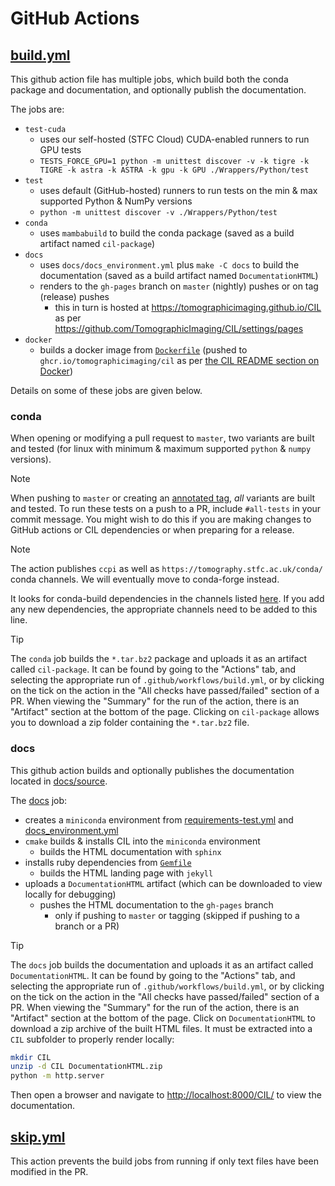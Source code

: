 # GitHub Actions

## [build.yml](./build.yml)
This github action file has multiple jobs, which build both the conda package and documentation, and optionally publish the documentation.

The jobs are:

- `test-cuda`
  + uses our self-hosted (STFC Cloud) CUDA-enabled runners to run GPU tests
  + `TESTS_FORCE_GPU=1 python -m unittest discover -v -k tigre -k TIGRE -k astra -k ASTRA -k gpu -k GPU ./Wrappers/Python/test`
- `test`
  + uses default (GitHub-hosted) runners to run tests on the min & max supported Python & NumPy versions
  + `python -m unittest discover -v ./Wrappers/Python/test`
- `conda`
  + uses `mambabuild` to build the conda package (saved as a build artifact named `cil-package`)
- `docs`
  + uses `docs/docs_environment.yml` plus `make -C docs` to build the documentation (saved as a build artifact named `DocumentationHTML`)
  + renders to the `gh-pages` branch on `master` (nightly) pushes or on tag (release) pushes
    * this in turn is hosted at <https://tomographicimaging.github.io/CIL> as per <https://github.com/TomographicImaging/CIL/settings/pages>
- `docker`
  + builds a docker image from [`Dockerfile`](../../Dockerfile) (pushed to `ghcr.io/tomographicimaging/cil` as per [the CIL README section on Docker](../../README.md#docker))

Details on some of these jobs are given below.

### conda

When opening or modifying a pull request to `master`, two variants are built and tested (for linux with minimum & maximum supported `python` & `numpy` versions).

> [!NOTE]
> When pushing to `master` or creating an [annotated tag](https://git-scm.com/book/en/v2/Git-Basics-Tagging), *all* variants are built and tested. To run these tests on a push to a PR, include `#all-tests` in your commit message. You might wish to do this if you are making changes to GitHub actions or CIL dependencies or when preparing for a release.

<!-- <br/> -->

> [!NOTE]
> The action publishes `ccpi` as well as `https://tomography.stfc.ac.uk/conda/` conda channels. We will eventually move to conda-forge instead.

It looks for conda-build dependencies in the channels listed [here](./build.yml#L118). If you add any new dependencies, the appropriate channels need to be added to this line.

> [!TIP]
> The `conda` job builds the `*.tar.bz2` package and uploads it as an artifact called `cil-package`.
> It can be found by going to the "Actions" tab, and selecting the appropriate run of `.github/workflows/build.yml`, or by clicking on the tick on the action in the "All checks have passed/failed" section of a PR. When viewing the "Summary" for the run of the action, there is an "Artifact" section at the bottom of the page.
> Clicking on `cil-package` allows you to download a zip folder containing the `*.tar.bz2` file.

### docs

This github action builds and optionally publishes the documentation located in [docs/source](../../docs/source).

The [docs](./build.yml#L124) job:

- creates a `miniconda` environment from [requirements-test.yml](../../scripts/requirements-test.yml) and [docs_environment.yml](../../docs/docs_environment.yml)
- `cmake` builds & installs CIL into the `miniconda` environment
  + builds the HTML documentation with `sphinx`
- installs ruby dependencies from [`Gemfile`](../../docs/Gemfile)
  + builds the HTML landing page with `jekyll`
- uploads a `DocumentationHTML` artifact (which can be downloaded to view locally for debugging)
  + pushes the HTML documentation to the `gh-pages` branch
    * only if pushing to `master` or tagging (skipped if pushing to a branch or a PR)

> [!TIP]
> The `docs` job builds the documentation and uploads it as an artifact called `DocumentationHTML`.
> It can be found by going to the "Actions" tab, and selecting the appropriate run of `.github/workflows/build.yml`, or by clicking on the tick on the action in the "All checks have passed/failed" section of a PR. When viewing the "Summary" for the run of the action, there is an "Artifact" section at the bottom of the page.
> Click on `DocumentationHTML` to download a zip archive of the built HTML files.
> It must be extracted into a `CIL` subfolder to properly render locally:
>
> ```sh
> mkdir CIL
> unzip -d CIL DocumentationHTML.zip
> python -m http.server
> ```
>
> Then open a browser and navigate to <http://localhost:8000/CIL/> to view the documentation.

## [skip.yml](./skip.yml)

This action prevents the build jobs from running if only text files have been modified in the PR.
